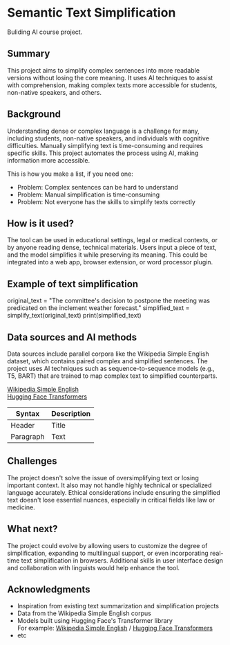 <!-- This is the markdown template for the final project of the Building AI course, 
created by Reaktor Innovations and University of Helsinki. 
Copy the template, paste it to your GitHub README and edit! -->

# Semantic Text Simplification

Buliding AI course project.

## Summary

This project aims to simplify complex sentences into more readable versions without losing the core meaning. It uses AI techniques to assist with comprehension, making complex texts more accessible for students, non-native speakers, and others.

## Background

Understanding dense or complex language is a challenge for many, including students, non-native speakers, and individuals with cognitive difficulties. Manually simplifying text is time-consuming and requires specific skills. This project automates the process using AI, making information more accessible.

This is how you make a list, if you need one:
* Problem: Complex sentences can be hard to understand
* Problem: Manual simplification is time-consuming
* Problem: Not everyone has the skills to simplify texts correctly

## How is it used?

The tool can be used in educational settings, legal or medical contexts, or by anyone reading dense, technical materials. Users input a piece of text, and the model simplifies it while preserving its meaning. This could be integrated into a web app, browser extension, or word processor plugin.

## Example of text simplification
original_text = "The committee's decision to postpone the meeting was predicated on the inclement weather forecast."
simplified_text = simplify_text(original_text) print(simplified_text)

## Data sources and AI methods

Data sources include parallel corpora like the Wikipedia Simple English dataset, which contains paired complex and simplified sentences. The project uses AI techniques such as sequence-to-sequence models (e.g., T5, BART) that are trained to map complex text to simplified counterparts.

[Wikipedia Simple English](https://simple.wikipedia.org/wiki/Main_Page)  
[Hugging Face Transformers](https://huggingface.co/transformers/)

| Syntax      | Description |
| ----------- | ----------- |
| Header      | Title       |
| Paragraph   | Text        |

## Challenges

The project doesn't solve the issue of oversimplifying text or losing important context. It also may not handle highly technical or specialized language accurately. Ethical considerations include ensuring the simplified text doesn't lose essential nuances, especially in critical fields like law or medicine.

## What next?

The project could evolve by allowing users to customize the degree of simplification, expanding to multilingual support, or even incorporating real-time text simplification in browsers. Additional skills in user interface design and collaboration with linguists would help enhance the tool.

## Acknowledgments

* Inspiration from existing text summarization and simplification projects
* Data from the Wikipedia Simple English corpus
* Models built using Hugging Face's Transformer library
  <br>For example: [Wikipedia Simple English](https://simple.wikipedia.org/wiki/Main_Page) / [Hugging Face Transformers](https://huggingface.co/transformers)
* etc
